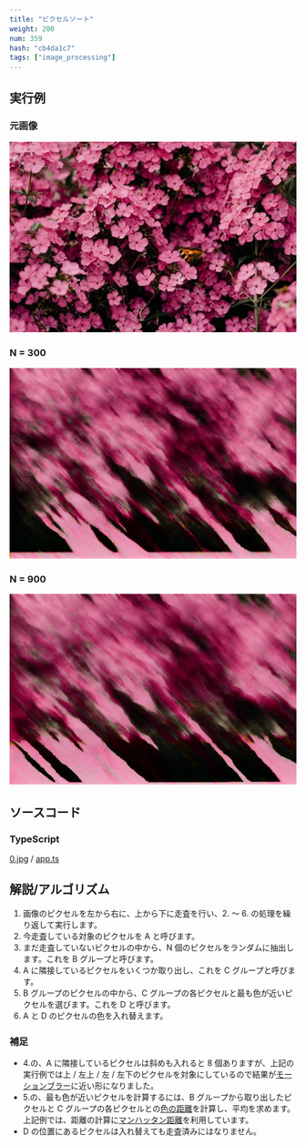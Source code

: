 ```yaml
---
title: "ピクセルソート"
weight: 200
num: 359
hash: "cb4da1c7"
tags: ["image_processing"]
---
```


## 実行例

### 元画像

![](./static/images/cb4da1c7/0.jpg)

### N = 300

![](./static/images/cb4da1c7/1.png)

### N = 900

![](./static/images/cb4da1c7/2.png)

## ソースコード

### TypeScript

[0.jpg](./static/code/cb4da1c7/0.jpg) / [app.ts](./static/code/cb4da1c7/app.ts)

## 解説/アルゴリズム

1. 画像のピクセルを左から右に、上から下に走査を行い、2. ～ 6. の処理を繰り返して実行します。
1. 今走査している対象のピクセルを A と呼びます。
1. まだ走査していないピクセルの中から、N 個のピクセルをランダムに抽出します。これを B グループと呼びます。
1. A に隣接しているピクセルをいくつか取り出し、これを C グループと呼びます。
1. B グループのピクセルの中から、C グループの各ピクセルと最も色が近いピクセルを選びます。これを D と呼びます。
1. A と D のピクセルの色を入れ替えます。

### 補足

- 4.の、A に隣接しているピクセルは斜めも入れると 8 個ありますが、上記の実行例では上 / 左上 / 左 / 左下のピクセルを対象にしているので結果が[モーションブラー](/8e0a4461/)に近い形になりました。
- 5.の、最も色が近いピクセルを計算するには、B グループから取り出したピクセルと C グループの各ピクセルとの[色の距離](/9cb15253/)を計算し、平均を求めます。上記例では、距離の計算に[マンハッタン距離](/3385ebb2/)を利用しています。
- D の位置にあるピクセルは入れ替えても走査済みにはなりません。

